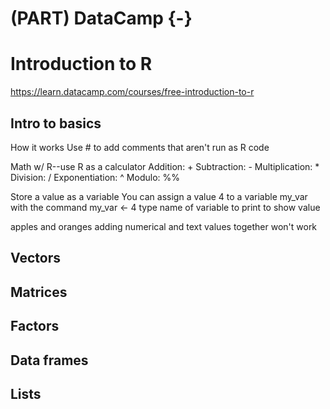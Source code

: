 # (PART) DataCamp {-} 

# Introduction to R

<https://learn.datacamp.com/courses/free-introduction-to-r>


## Intro to basics
How it works
Use # to add comments that aren't run as R code

Math w/ R--use R as a calculator 
Addition: +
Subtraction: -
Multiplication: *
Division: /
Exponentiation: ^
Modulo: %%

Store a value as a variable
You can assign a value 4 to a variable my_var with the command my_var <- 4
type name of variable to print to show value 

apples and oranges 
adding numerical and text values together won't work

## Vectors


## Matrices


## Factors


## Data frames


## Lists
